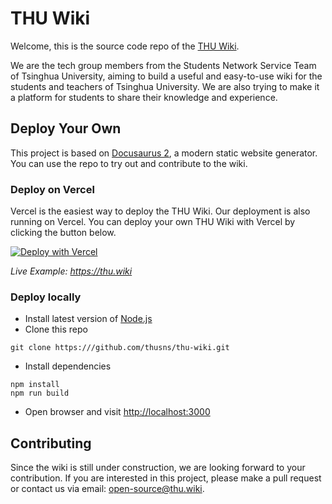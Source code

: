 # THU Wiki

Welcome, this is the source code repo of the [THU Wiki](https://thu.wiki).

We are the tech group members from the Students Network Service Team of Tsinghua University, aiming to build a useful and easy-to-use wiki for the students and teachers of Tsinghua University. We are also trying to make it a platform for students to share their knowledge and experience.

## Deploy Your Own

This project is based on [Docusaurus 2](https://v2.docusaurus.io/), a modern static website generator. You can use the repo to try out and contribute to the wiki.

### Deploy on Vercel

Vercel is the easiest way to deploy the THU Wiki.
Our deployment is also running on Vercel. You can deploy your own THU Wiki with Vercel by clicking the button below.

[![Deploy with Vercel](https://vercel.com/button)](https://vercel.com/new/clone?repository-url=https://github.com/thusns/thu-wiki)

_Live Example: <https://thu.wiki>_

### Deploy locally

- Install latest version of [Node.js](https://nodejs.org/en/download/)
- Clone this repo

```shell
git clone https:///github.com/thusns/thu-wiki.git
```

- Install dependencies

```shell
npm install
npm run build
````

- Open browser and visit <http://localhost:3000>

## Contributing

Since the wiki is still under construction, we are looking forward to your contribution. If you are interested in this project, please make a pull request or contact us via email: [open-source@thu.wiki](mailto:open-source@thu.wiki).
